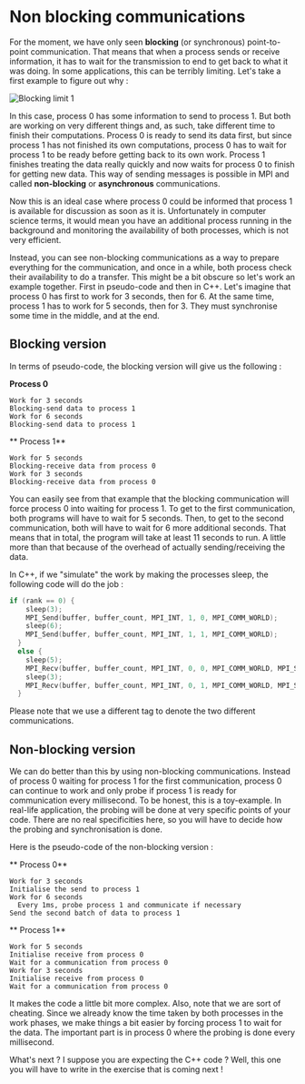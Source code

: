# Non blocking communications

For the moment, we have only seen **blocking** (or synchronous) point-to-point communication. That means that when a process sends or receive information, it has to wait for the transmission to end to get back to what it was doing. In some applications, this can be terribly limiting. Let's take a first example to figure out why :

![Blocking limit 1](/img/blocking_limit_1.svg)

In this case, process 0 has some information to send to process 1. But both are working on very different things and, as such, take different time to finish their computations. Process 0 is ready to send its data first, but since process 1 has not finished its own computations, process 0 has to wait for process 1 to be ready before getting back to its own work. Process 1 finishes treating the data really quickly and now waits for process 0 to finish for getting new data. This way of sending messages is possible in MPI and called **non-blocking** or **asynchronous** communications.

Now this is an ideal case where process 0 could be informed that process 1 is available for discussion as soon as it is. Unfortunately in computer science terms, it would mean you have an additional process running in the background and monitoring the availability of both processes, which is not very efficient.

Instead, you can see non-blocking communications as a way to prepare everything for the communication, and once in a while, both process check their availability to do a transfer. This might be a bit obscure so let's work an example together. First in pseudo-code and then in C++. Let's imagine that process 0 has first to work for 3 seconds, then for 6. At the same time, process 1 has to work for 5 seconds, then for 3. They must synchronise some time in the middle, and at the end.

## Blocking version

In terms of pseudo-code, the blocking version will give us the following :

**Process 0**

```
Work for 3 seconds
Blocking-send data to process 1
Work for 6 seconds
Blocking-send data to process 1
```

** Process 1**

```
Work for 5 seconds
Blocking-receive data from process 0
Work for 3 seconds
Blocking-receive data from process 0
```

You can easily see from that example that the blocking communication will force process 0 into waiting for process 1. To get to the first communication, both programs will have to wait for 5 seconds. Then, to get to the second communication, both will have to wait for 6 more additional seconds. That means that in total, the program will take at least 11 seconds to run. A little more than that because of the overhead of actually sending/receiving the data.

In C++, if we "simulate" the work by making the processes sleep, the following code will do the job :

```cpp
if (rank == 0) {
    sleep(3);
    MPI_Send(buffer, buffer_count, MPI_INT, 1, 0, MPI_COMM_WORLD);
    sleep(6);
    MPI_Send(buffer, buffer_count, MPI_INT, 1, 1, MPI_COMM_WORLD);
  }
  else {
    sleep(5);
    MPI_Recv(buffer, buffer_count, MPI_INT, 0, 0, MPI_COMM_WORLD, MPI_STATUS_IGNORE);
    sleep(3);
    MPI_Recv(buffer, buffer_count, MPI_INT, 0, 1, MPI_COMM_WORLD, MPI_STATUS_IGNORE);
  }
```

Please note that we use a different tag to denote the two different communications.

## Non-blocking version

We can do better than this by using non-blocking communications. Instead of process 0 waiting for process 1 for the first communication, process 0 can continue to work and only probe if process 1 is ready for communication every millisecond. To be honest, this is a toy-example. In real-life application, the probing will be done at very specific points of your code. There are no real specificities here, so you will have to decide how the probing and synchronisation is done.

Here is the pseudo-code of the non-blocking version :

** Process 0**
```
Work for 3 seconds
Initialise the send to process 1
Work for 6 seconds
  Every 1ms, probe process 1 and communicate if necessary
Send the second batch of data to process 1
```

** Process 1**
```
Work for 5 seconds
Initialise receive from process 0
Wait for a communication from process 0
Work for 3 seconds
Initialise receive from process 0
Wait for a communication from process 0
```

It makes the code a little bit more complex. Also, note that we are sort of cheating. Since we already know the time taken by both processes in the work phases, we make things a bit easier by forcing process 1 to wait for the data. The important part is in process 0 where the probing is done every millisecond.

What's next ? I suppose you are expecting the C++ code ? Well, this one you will have to write in the exercise that is coming next !



